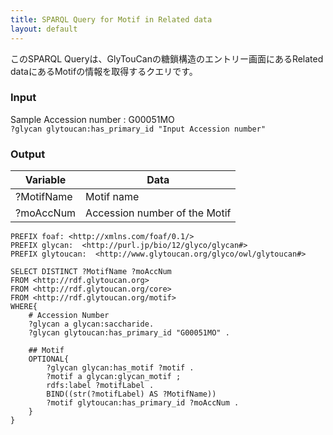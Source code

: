 ```yaml
---
title: SPARQL Query for Motif in Related data
layout: default
---
```

このSPARQL Queryは、GlyTouCanの糖鎖構造のエントリー画面にあるRelated dataにあるMotifの情報を取得するクエリです。

### Input
Sample Accession number : G00051MO  
`?glycan glytoucan:has_primary_id "Input Accession number"` 


### Output
| Variable | Data|
|---------|------|
| ?MotifName | Motif name |
| ?moAccNum | Accession number of the Motif |


```
PREFIX foaf: <http://xmlns.com/foaf/0.1/>
PREFIX glycan:  <http://purl.jp/bio/12/glyco/glycan#>
PREFIX glytoucan:  <http://www.glytoucan.org/glyco/owl/glytoucan#>

SELECT DISTINCT ?MotifName ?moAccNum
FROM <http://rdf.glytoucan.org>
FROM <http://rdf.glytoucan.org/core>
FROM <http://rdf.glytoucan.org/motif>
WHERE{
	# Accession Number
	?glycan a glycan:saccharide.
	?glycan glytoucan:has_primary_id "G00051MO" .
	
	## Motif
	OPTIONAL{
		?glycan glycan:has_motif ?motif .
		?motif a glycan:glycan_motif ;
		rdfs:label ?motifLabel .
		BIND((str(?motifLabel) AS ?MotifName))
		?motif glytoucan:has_primary_id ?moAccNum .
	}
} 
```
